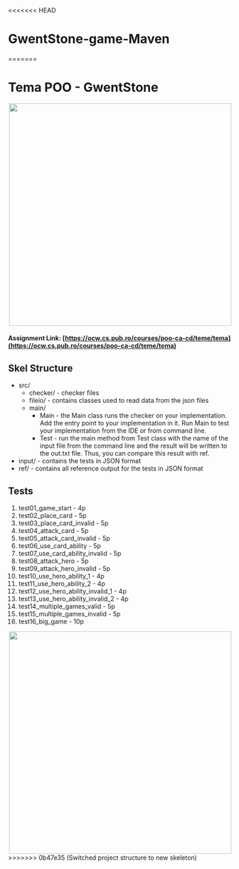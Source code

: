 <<<<<<< HEAD
# GwentStone-game-Maven
=======


# Tema POO  - GwentStone

<div align="center"><img src="https://tenor.com/view/witcher3-gif-9340436.gif" width="500px"></div>

#### Assignment Link: [https://ocw.cs.pub.ro/courses/poo-ca-cd/teme/tema](https://ocw.cs.pub.ro/courses/poo-ca-cd/teme/tema)


## Skel Structure

* src/
  * checker/ - checker files
  * fileio/ - contains classes used to read data from the json files
  * main/
      * Main - the Main class runs the checker on your implementation. Add the entry point to your implementation in it. Run Main to test your implementation from the IDE or from command line.
      * Test - run the main method from Test class with the name of the input file from the command line and the result will be written
        to the out.txt file. Thus, you can compare this result with ref.
* input/ - contains the tests in JSON format
* ref/ - contains all reference output for the tests in JSON format

## Tests

1. test01_game_start - 4p
2. test02_place_card - 5p
3. test03_place_card_invalid - 5p
4. test04_attack_card - 5p
5. test05_attack_card_invalid - 5p
6. test06_use_card_ability - 5p
7. test07_use_card_ability_invalid - 5p
8. test08_attack_hero - 5p
9. test09_attack_hero_invalid - 5p
10. test10_use_hero_ability_1 - 4p
11. test11_use_hero_ability_2 - 4p
12. test12_use_hero_ability_invalid_1 - 4p
13. test13_use_hero_ability_invalid_2 - 4p
14. test14_multiple_games_valid - 5p
15. test15_multiple_games_invalid - 5p
16. test16_big_game - 10p


<div align="center"><img src="https://tenor.com/view/homework-time-gif-24854817.gif" width="500px"></div>
>>>>>>> 0b47e35 (Switched project structure to new skeleton)
